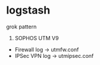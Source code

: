 # logstash
grok pattern

1. SOPHOS UTM V9
- Firewall log -> utmfw.conf
- IPSec VPN log -> utmipsec.conf
